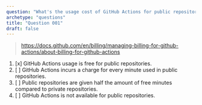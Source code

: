 ```yaml
---
question: "What's the usage cost of GitHub Actions for public repositories?"
archetype: "questions"
title: "Question 001"
draft: false
---
```


> https://docs.github.com/en/billing/managing-billing-for-github-actions/about-billing-for-github-actions
1. [x] GitHub Actions usage is free for public repositories.
2. [ ] GitHub Actions incurs a charge for every minute used in public repositories.
3. [ ] Public repositories are given half the amount of free minutes compared to private repositories.
4. [ ] GitHub Actions is not available for public repositories.
